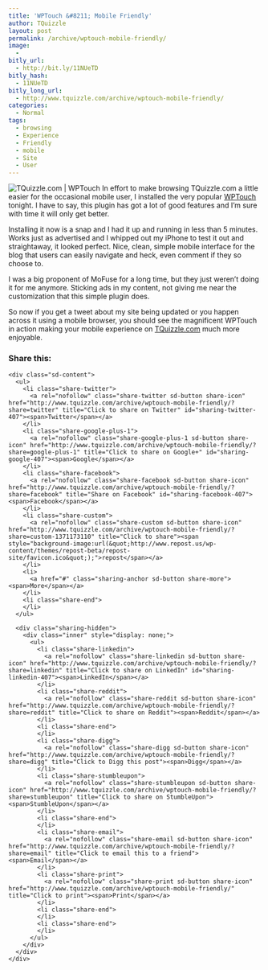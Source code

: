 ```yaml
---
title: 'WPTouch &#8211; Mobile Friendly'
author: TQuizzle
layout: post
permalink: /archive/wptouch-mobile-friendly/
image:
  - 
bitly_url:
  - http://bit.ly/11NUeTD
bitly_hash:
  - 11NUeTD
bitly_long_url:
  - http://www.tquizzle.com/archive/wptouch-mobile-friendly/
categories:
  - Normal
tags:
  - browsing
  - Experience
  - Friendly
  - mobile
  - Site
  - User
---
```

<img src="http://i1.wp.com/www.tquizzle.com/uploads/2009/11/IMG_0021.png?fit=320%2C480" alt="TQuizzle.com | WPTouch" title="TQuizzle.com | WPTouch" class="aligncenter size-full wp-image-484" data-recalc-dims="1" />  
In effort to make browsing TQuizzle.com a little easier for the occasional mobile user, I installed the very popular <a rel="nofollow" target="_blank" href="http://bravenewcode.com/wptouch">WPTouch</a> tonight. I have to say, this plugin has got a lot of good features and I&#8217;m sure with time it will only get better.

Installing it now is a snap and I had it up and running in less than 5 minutes. Works just as advertised and I whipped out my iPhone to test it out and straightaway, it looked perfect. Nice, clean, simple mobile interface for the blog that users can easily navigate and heck, even comment if they so choose to.

I was a big proponent of MoFuse for a long time, but they just weren&#8217;t doing it for me anymore. Sticking ads in my content, not giving me near the customization that this simple plugin does.

So now if you get a tweet about my site being updated or you happen across it using a mobile browser, you should see the magnificent WPTouch in action making your mobile experience on <a href="http://www.tquizzle.com" rel="me">TQuizzle.com</a> much more enjoyable.

<div class="sharedaddy sd-sharing-enabled">
  <div class="robots-nocontent sd-block sd-social sd-social-icon-text sd-sharing">
    <h3 class="sd-title">
      Share this:
    </h3>
    
    <div class="sd-content">
      <ul>
        <li class="share-twitter">
          <a rel="nofollow" class="share-twitter sd-button share-icon" href="http://www.tquizzle.com/archive/wptouch-mobile-friendly/?share=twitter" title="Click to share on Twitter" id="sharing-twitter-407"><span>Twitter</span></a>
        </li>
        <li class="share-google-plus-1">
          <a rel="nofollow" class="share-google-plus-1 sd-button share-icon" href="http://www.tquizzle.com/archive/wptouch-mobile-friendly/?share=google-plus-1" title="Click to share on Google+" id="sharing-google-407"><span>Google</span></a>
        </li>
        <li class="share-facebook">
          <a rel="nofollow" class="share-facebook sd-button share-icon" href="http://www.tquizzle.com/archive/wptouch-mobile-friendly/?share=facebook" title="Share on Facebook" id="sharing-facebook-407"><span>Facebook</span></a>
        </li>
        <li class="share-custom">
          <a rel="nofollow" class="share-custom sd-button share-icon" href="http://www.tquizzle.com/archive/wptouch-mobile-friendly/?share=custom-1371173110" title="Click to share"><span style="background-image:url(&quot;http://www.repost.us/wp-content/themes/repost-beta/repost-site/favicon.ico&quot;);">repost</span></a>
        </li>
        <li>
          <a href="#" class="sharing-anchor sd-button share-more"><span>More</span></a>
        </li>
        <li class="share-end">
        </li>
      </ul>
      
      <div class="sharing-hidden">
        <div class="inner" style="display: none;">
          <ul>
            <li class="share-linkedin">
              <a rel="nofollow" class="share-linkedin sd-button share-icon" href="http://www.tquizzle.com/archive/wptouch-mobile-friendly/?share=linkedin" title="Click to share on LinkedIn" id="sharing-linkedin-407"><span>LinkedIn</span></a>
            </li>
            <li class="share-reddit">
              <a rel="nofollow" class="share-reddit sd-button share-icon" href="http://www.tquizzle.com/archive/wptouch-mobile-friendly/?share=reddit" title="Click to share on Reddit"><span>Reddit</span></a>
            </li>
            <li class="share-end">
            </li>
            <li class="share-digg">
              <a rel="nofollow" class="share-digg sd-button share-icon" href="http://www.tquizzle.com/archive/wptouch-mobile-friendly/?share=digg" title="Click to Digg this post"><span>Digg</span></a>
            </li>
            <li class="share-stumbleupon">
              <a rel="nofollow" class="share-stumbleupon sd-button share-icon" href="http://www.tquizzle.com/archive/wptouch-mobile-friendly/?share=stumbleupon" title="Click to share on StumbleUpon"><span>StumbleUpon</span></a>
            </li>
            <li class="share-end">
            </li>
            <li class="share-email">
              <a rel="nofollow" class="share-email sd-button share-icon" href="http://www.tquizzle.com/archive/wptouch-mobile-friendly/?share=email" title="Click to email this to a friend"><span>Email</span></a>
            </li>
            <li class="share-print">
              <a rel="nofollow" class="share-print sd-button share-icon" href="http://www.tquizzle.com/archive/wptouch-mobile-friendly/" title="Click to print"><span>Print</span></a>
            </li>
            <li class="share-end">
            </li>
            <li class="share-end">
            </li>
          </ul>
        </div>
      </div>
    </div>
  </div>
</div>